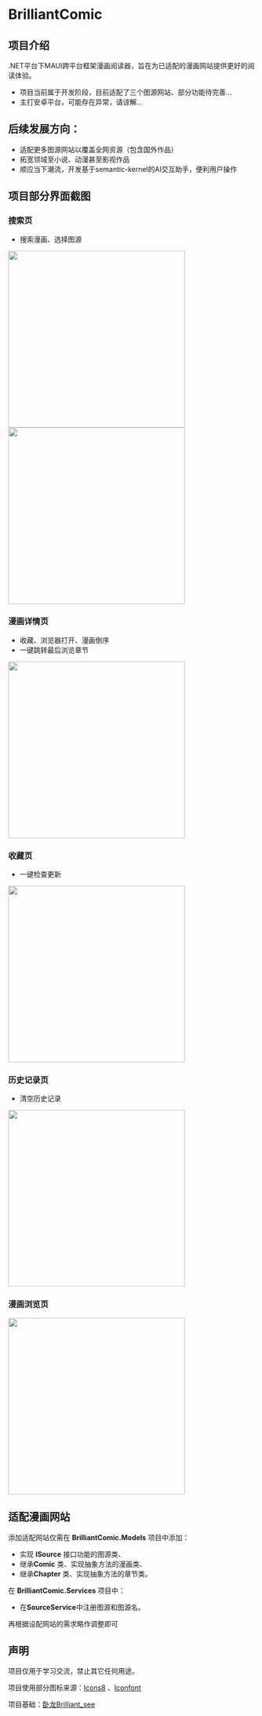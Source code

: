 # BrilliantComic
## 项目介绍
.NET平台下MAUI跨平台框架漫画阅读器，旨在为已适配的漫画网站提供更好的阅读体验。

- 项目当前属于开发阶段，目前适配了三个图源网站、部分功能待完善...
- 主打安卓平台，可能存在异常，请谅解...

## 后续发展方向：
- 适配更多图源网站以覆盖全网资源（包含国外作品）
- 拓宽领域至小说、动漫甚至影视作品
- 顺应当下潮流，开发基于semantic-kernel的AI交互助手，便利用户操作

## 项目部分界面截图
### 搜索页
- 搜索漫画、选择图源
<img src="img/searchPage01.jpg" width="360px" />
<img src="img/searchPage02.jpg" width="360px" />

### 漫画详情页
- 收藏、浏览器打开、漫画倒序
- 一键跳转最后浏览章节
<img src="img/detailPage_1.jpg" width="360px" />

### 收藏页
- 一键检查更新
<img src="img/favoritePage_1.jpg" width="360px" />

### 历史记录页
- 清空历史记录
<img src="img/historyPage_1.jpg" width="360px" />

### 漫画浏览页
<img src="img/browsePage_1.jpg" width="360px" />

## 适配漫画网站
添加适配网站仅需在 **BrilliantComic.Models** 项目中添加：
- 实现 **ISource** 接口功能的图源类、
- 继承**Comic** 类、实现抽象方法的漫画类、
- 继承**Chapter** 类、实现抽象方法的章节类。

在 **BrilliantComic.Services** 项目中：
- 在**SourceService**中注册图源和图源名。

再根据设配网站的需求略作调整即可

## 声明

项目仅用于学习交流，禁止其它任何用途。

项目使用部分图标来源：[Icons8](https://icons8.com) 、[Iconfont](https://www.iconfont.cn)

项目基础：[卧龙Brilliant_see](https://gitee.com/long2023/brilliant_see?_from=gitee_search)
